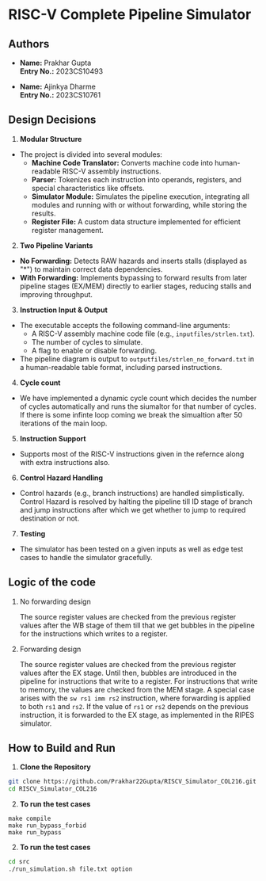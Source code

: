 # RISC-V Complete Pipeline Simulator
## Authors

- **Name:** Prakhar Gupta  
  **Entry No.:** 2023CS10493

- **Name:** Ajinkya Dharme  
  **Entry No.:**  2023CS10761

## Design Decisions

1. **Modular Structure**
  - The project is divided into several modules:
     - **Machine Code Translator:** Converts machine code into human-readable RISC-V assembly instructions.
     - **Parser:** Tokenizes each instruction into operands, registers, and special characteristics like offsets.
    - **Simulator Module:** Simulates the pipeline execution, integrating all modules and running with or without forwarding, while storing the results.
    - **Register File:** A custom data structure implemented for efficient register management.

2. **Two Pipeline Variants**
  - **No Forwarding:** Detects RAW hazards and inserts stalls (displayed as "*") to maintain correct data dependencies.
  - **With Forwarding:** Implements bypassing to forward results from later pipeline stages (EX/MEM) directly to earlier stages, reducing stalls and improving throughput.

3. **Instruction Input & Output**
  - The executable accepts the following command-line arguments:
    - A RISC-V assembly machine code file (e.g., `inputfiles/strlen.txt`).
    - The number of cycles to simulate.
    - A flag to enable or disable forwarding.
  - The pipeline diagram is output to `outputfiles/strlen_no_forward.txt` in a human-readable table format, including parsed instructions.

4. **Cycle count**
  - We have implemented a dynamic cycle count which decides the number of cycles automatically and runs  the siumaltor for that number of cycles. If there is some infinte loop coming we break the simualtion after 50 iterations of the main loop.
  
5. **Instruction Support**
  - Supports most of the RISC-V instructions given in the refernce along with extra instructions also.

6. **Control Hazard Handling**
  - Control hazards (e.g., branch instructions) are handled simplistically. Control Hazard is resolved by halting the pipeline till ID stage of branch and jump instructions after which we get whether to jump to required destination or not.

7. **Testing**
  - The simulator has been tested on a given inputs as well as edge test cases to handle the simulator gracefully.

## Logic of the code

1. No forwarding design

    The source register values are checked from the previous register values after the WB stage of them till that we get bubbles in the pipeline for the instructions which writes to a register.

2. Forwarding design

    The source register values are checked from the previous register values after the EX stage. Until then, bubbles are introduced in the pipeline for instructions that write to a register.
    For instructions that write to memory, the values are checked from the MEM stage.
    A special case arises with the `sw rs1 imm rs2` instruction, where forwarding is applied to both `rs1` and `rs2`. If the value of `rs1` or `rs2` depends on the previous instruction, it is forwarded to the EX stage, as implemented in the RIPES simulator.


## How to Build and Run

1. **Clone the Repository**
  ```bash
  git clone https://github.com/Prakhar22Gupta/RISCV_Simulator_COL216.git
  cd RISCV_Simulator_COL216
  ```
2. **To run the test cases**
  ```For manually running the code
  make compile
  make run_bypass_forbid
  make run_bypass
  ```
2. **To run the test cases**
  ```bash
  cd src
  ./run_simulation.sh file.txt option
  ```
